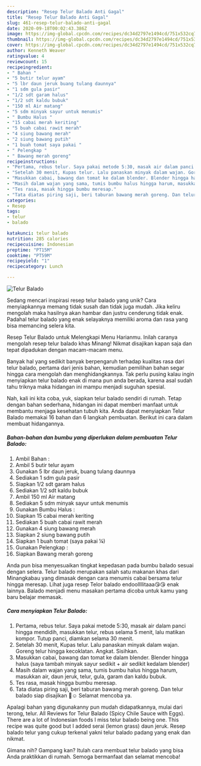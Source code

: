 ```yaml
---
description: "Resep Telur Balado Anti Gagal"
title: "Resep Telur Balado Anti Gagal"
slug: 461-resep-telur-balado-anti-gagal
date: 2020-09-18T00:02:43.386Z
image: https://img-global.cpcdn.com/recipes/dc34d2797e1494cd/751x532cq70/telur-balado-foto-resep-utama.jpg
thumbnail: https://img-global.cpcdn.com/recipes/dc34d2797e1494cd/751x532cq70/telur-balado-foto-resep-utama.jpg
cover: https://img-global.cpcdn.com/recipes/dc34d2797e1494cd/751x532cq70/telur-balado-foto-resep-utama.jpg
author: Kenneth Weaver
ratingvalue: 4
reviewcount: 15
recipeingredient:
- " Bahan "
- "5 butir telur ayam"
- "5 lbr daun jeruk buang tulang daunnya"
- "1 sdm gula pasir"
- "1/2 sdt garam halus"
- "1/2 sdt kaldu bubuk"
- "150 ml Air matang"
- "5 sdm minyak sayur untuk menumis"
- " Bumbu Halus "
- "15 cabai merah keriting"
- "5 buah cabai rawit merah"
- "4 siung bawang merah"
- "2 siung bawang putih"
- "1 buah tomat saya pakai "
- " Pelengkap "
- " Bawang merah goreng"
recipeinstructions:
- "Pertama, rebus telur. Saya pakai metode 5:30, masak air dalam panci hingga mendidih, masukkan telur, rebus selama 5 menit, lalu matikan kompor. Tutup panci, diamkan selama 30 menit."
- "Setelah 30 menit, Kupas telur. Lalu panaskan minyak dalam wajan. Goreng telur hingga kecoklatan. Angkat. Sisihkan."
- "Masukkan cabai, bawang dan tomat ke dalam blender. Blender hingga halus (saya tambah minyak sayur sedikit + air sedikit kedalam blender)"
- "Masih dalam wajan yang sama, tumis bumbu halus hingga harum, masukkan air, daun jeruk, telur, gula, garam dan kaldu bubuk."
- "Tes rasa, masak hingga bumbu meresap."
- "Tata diatas piring saji, beri taburan bawang merah goreng. Dan telur balado siap disajikan 🙏☺ Selamat mencoba ya."
categories:
- Resep
tags:
- telur
- balado

katakunci: telur balado 
nutrition: 285 calories
recipecuisine: Indonesian
preptime: "PT15M"
cooktime: "PT59M"
recipeyield: "1"
recipecategory: Lunch

---
```



![Telur Balado](https://img-global.cpcdn.com/recipes/dc34d2797e1494cd/751x532cq70/telur-balado-foto-resep-utama.jpg)

Sedang mencari inspirasi resep telur balado yang unik? Cara menyiapkannya memang tidak susah dan tidak juga mudah. Jika keliru mengolah maka hasilnya akan hambar dan justru cenderung tidak enak. Padahal telur balado yang enak selayaknya memiliki aroma dan rasa yang bisa memancing selera kita.

Resep Telur Balado untuk Melengkapi Menu Harianmu. Inilah caranya mengolah resep telur balado khas Minang! Nikmat disajikan kapan saja dan tepat dipadukan dengan macam-macam menu.

Banyak hal yang sedikit banyak berpengaruh terhadap kualitas rasa dari telur balado, pertama dari jenis bahan, kemudian pemilihan bahan segar hingga cara mengolah dan menghidangkannya. Tak perlu pusing kalau ingin menyiapkan telur balado enak di mana pun anda berada, karena asal sudah tahu triknya maka hidangan ini mampu menjadi suguhan spesial.


Nah, kali ini kita coba, yuk, siapkan telur balado sendiri di rumah. Tetap dengan bahan sederhana, hidangan ini dapat memberi manfaat untuk membantu menjaga kesehatan tubuh kita. Anda dapat menyiapkan Telur Balado memakai 16 bahan dan 6 langkah pembuatan. Berikut ini cara dalam membuat hidangannya.

<!--inarticleads1-->

##### Bahan-bahan dan bumbu yang diperlukan dalam pembuatan Telur Balado:

1. Ambil  Bahan :
1. Ambil 5 butir telur ayam
1. Gunakan 5 lbr daun jeruk, buang tulang daunnya
1. Sediakan 1 sdm gula pasir
1. Siapkan 1/2 sdt garam halus
1. Sediakan 1/2 sdt kaldu bubuk
1. Ambil 150 ml Air matang
1. Sediakan 5 sdm minyak sayur untuk menumis
1. Gunakan  Bumbu Halus :
1. Siapkan 15 cabai merah keriting
1. Sediakan 5 buah cabai rawit merah
1. Gunakan 4 siung bawang merah
1. Siapkan 2 siung bawang putih
1. Siapkan 1 buah tomat (saya pakai ¼)
1. Gunakan  Pelengkap :
1. Siapkan  Bawang merah goreng


Anda pun bisa menyesuaikan tingkat kepedasan pada bumbu balado sesuai dengan selera. Telur balado merupakan salah satu makanan khas dari Minangkabau yang dimasak dengan cara menumis cabai bersama telur hingga meresap. Lihat juga resep Telor balado endoollllitaaa😘😘 enak lainnya. Balado menjadi menu masakan pertama dicoba untuk kamu yang baru belajar memasak. 

<!--inarticleads2-->

##### Cara menyiapkan Telur Balado:

1. Pertama, rebus telur. Saya pakai metode 5:30, masak air dalam panci hingga mendidih, masukkan telur, rebus selama 5 menit, lalu matikan kompor. Tutup panci, diamkan selama 30 menit.
1. Setelah 30 menit, Kupas telur. Lalu panaskan minyak dalam wajan. Goreng telur hingga kecoklatan. Angkat. Sisihkan.
1. Masukkan cabai, bawang dan tomat ke dalam blender. Blender hingga halus (saya tambah minyak sayur sedikit + air sedikit kedalam blender)
1. Masih dalam wajan yang sama, tumis bumbu halus hingga harum, masukkan air, daun jeruk, telur, gula, garam dan kaldu bubuk.
1. Tes rasa, masak hingga bumbu meresap.
1. Tata diatas piring saji, beri taburan bawang merah goreng. Dan telur balado siap disajikan 🙏☺ Selamat mencoba ya.


Apalagi bahan yang digunakanny pun mudah didapatkannya, mulai dari terong, telur. All Reviews for Telur Balado (Spicy Chile Sauce with Eggs). There are a lot of Indonesian foods I miss telur balado being one. This recipe was quite good but I added serai (lemon grass) daun jeruk. Resep balado telur yang cukup terkenal yakni telur balado padang yang enak dan nikmat. 

Gimana nih? Gampang kan? Itulah cara membuat telur balado yang bisa Anda praktikkan di rumah. Semoga bermanfaat dan selamat mencoba!
